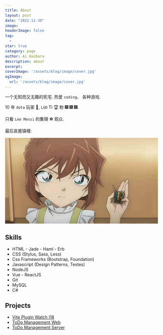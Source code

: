 ```yaml
---
title: About
layout: post
date: "2022-11-30"
image: 
headerImage: false
tag:
  -
star: true
category: page
author: Ai.Haibara
description: about
excerpt: 
coverImage: '/assets/blog/image/cover.jpg'
ogImage: 
  url: '/assets/blog/image/cover.jpg'
---
```


一个无知而又无趣的死宅. 热爱 `coding`、 各种游戏.

10 年 `dota` 玩家 🐶, `LGD` Ti 🏆 粉 🎆 🎆 🎆.

只看 `Leo Messi` 的集锦 ⚽️ 观众.

最后哀酱镇楼:

![example](/assets/blog/image/profile.jpg)

<h2>Skills</h2>

<ul class="skill-list">
 <li>HTML - Jade - Haml - Erb</li>
 <li>CSS (Stylus, Sass, Less)</li>
 <li>Css Frameworks (Bootstrap, Foundation)</li>
 <li>Javascript (Design Patterns, Testes)</li>
 <li>NodeJS</li>
 <li>Vue - ReactJS</li>
 <li>Git</li>
 <li>MySQL</li>
 <li>C#</li>
</ul>

<h2>Projects</h2>

<ul>
 <li><a href="https://github.com/LZS911/vite-plugin-watch-i18">Vite Plugin Watch I18</a></li>
 <li><a href="https://github.com/LZS911/react-todo-management">ToDo Management Web</a></li>
 <li><a href="https://github.com/LZS911/toDo-Management-Server">ToDo Management Server</a></li>
</ul>
